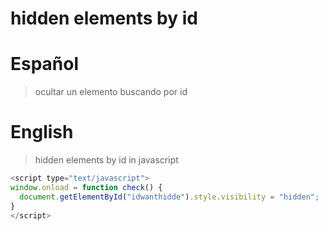 # hidden elements by id
# Español
> ocultar un elemento buscando por id
# English
> hidden elements by id in javascript

```javascript
<script type="text/javascript">
window.onload = function check() {
  document.getElementById("idwanthidde").style.visibility = "hidden";
}
</script>

```